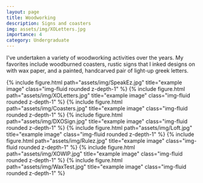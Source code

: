```yaml
---
layout: page
title: Woodworking
description: Signs and coasters
img: assets/img/XOLetters.jpg
importance: 4
category: Undergraduate
---
```

I've undertaken a variety of woodworking activities over the years. My favorites include woodburned coasters, rustic signs that I inked designs on with wax paper, and a painted, handcarved pair of light-up greek letters.

{% include figure.html path="assets/img/SpeakEz.jpg" title="example image" class="img-fluid rounded z-depth-1" %}
{% include figure.html path="assets/img/XOLetters.jpg" title="example image" class="img-fluid rounded z-depth-1" %}
{% include figure.html path="assets/img/Coasters.jpg" title="example image" class="img-fluid rounded z-depth-1" %}
{% include figure.html path="assets/img/DXOSign.jpg" title="example image" class="img-fluid rounded z-depth-1" %}
{% include figure.html path="assets/img/Loft.jpg" title="example image" class="img-fluid rounded z-depth-1" %}
{% include figure.html path="assets/img/Rulez.jpg" title="example image" class="img-fluid rounded z-depth-1" %}
{% include figure.html path="assets/img/XOWIP.jpg" title="example image" class="img-fluid rounded z-depth-1" %}
{% include figure.html path="assets/img/WaxTest.jpg" title="example image" class="img-fluid rounded z-depth-1" %}